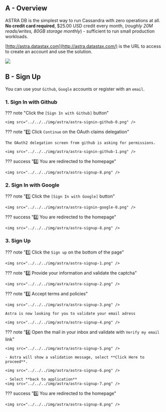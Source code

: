 ## A - Overview

ASTRA DB is the simplest way to run Cassandra with zero operations at all. **No credit card required**, $25.00 USD credit every month, (_roughly 20M reads/writes, 80GB storage monthly_) - sufficient to run small production workloads.

[http://astra.datastax.com](http://astra.datastax.com/) is the URL to access to create an account and use the solution.

![](https://dabuttonfactory.com/button.png?t=Go+to+Astra&f=Open+Sans-Bold&ts=18&tc=fff&hp=40&vp=18&c=11&bgt=gradient&bgc=4052b5&ebgc=073763)

## B - Sign Up

You can use your `Github`, `Google` accounts or register with an `email`.

### 1. Sign In with Github

??? note "Click the `[Sign In with Github]` button"

    <img src="../../../img/astra/astra-signin-github-0.png" />

??? note "1️⃣ Click `Continue` on the OAuth claims delegation"

    The OAuth2 delegation screen from github is asking for permissions.

    <img src="../../../img/astra/astra-signin-github-1.png" />

??? success "2️⃣ You are redirected to the homepage"

    <img src="../../../img/astra/astra-signup-8.png" />

### 2. Sign In with Google

??? note "1️⃣ Click the `[Sign In with Google]` button"

    <img src="../../../img/astra/astra-signin-google-0.png" />

??? success "2️⃣ You are redirected to the homepage"

    <img src="../../../img/astra/astra-signup-8.png" />

### 3. Sign Up

??? note "1️⃣ Click the `Sign up` on the bottom of the page"

    <img src="../../../img/astra/astra-signup-1.png" />

??? note "2️⃣ Provide your information and validate the captcha"

    <img src="../../../img/astra/astra-signup-2.png" />

??? note "3️⃣ Accept terms and policies"

    <img src="../../../img/astra/astra-signup-3.png" />

    Astra is now looking for you to validate your email adress

    <img src="../../../img/astra/astra-signup-4.png" />

??? note "4️⃣ Open the mail in your inbox and validate with `Verify my email` link"

    <img src="../../../img/astra/astra-signup-5.png" />

    - Astra will show a validation message, select **Click Here to proceed**.

    <img src="../../../img/astra/astra-signup-6.png" />

    - Select **back to application**
    <img src="../../../img/astra/astra-signup-7.png" />

??? success "5️⃣ You are redirected to the homepage"

    <img src="../../../img/astra/astra-signup-8.png" />
